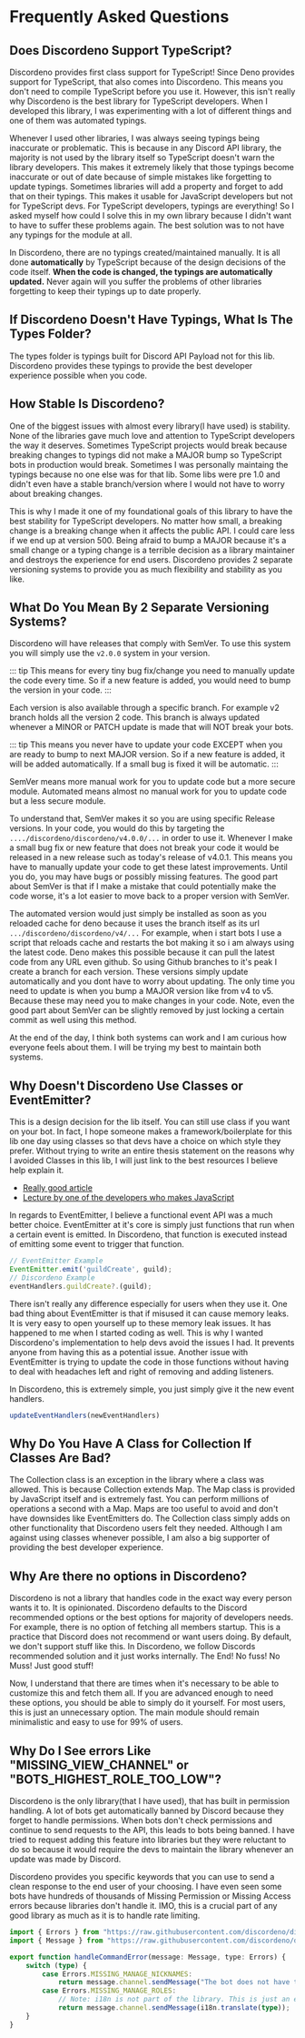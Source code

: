 #  Frequently Asked Questions

## Does Discordeno Support TypeScript?

Discordeno provides first class support for TypeScript! Since Deno provides support for TypeScript, that also comes into Discordeno. This means you don't need to compile TypeScript before you use it. However, this isn't really why Discordeno is the best library for TypeScript developers. When I developed this library, I was experimenting with a lot of different things and one of them was automated typings.

Whenever I used other libraries, I was always seeing typings being inaccurate or problematic. This is because in any Discord API library, the majority is not used by the library itself so TypeScript doesn't warn the library developers. This makes it extremely likely that those typings become inaccurate or out of date because of simple mistakes like forgetting to update typings. Sometimes libraries will add a property and forget to add that on their typings. This makes it usable for JavaScript developers but not for TypeScript devs. For TypeScript developers, typings are everything! So I asked myself how could I solve this in my own library because I didn't want to have to suffer these problems again. The best solution was to not have any typings for the module at all.

In Discordeno, there are no typings created/maintained manually. It is all done **automatically** by TypeScript because of the design decisions of the code itself. **When the code is changed, the typings are automatically updated.** Never again will you suffer the problems of other libraries forgetting to keep their typings up to date properly.

## If Discordeno Doesn't Have Typings, What Is The Types Folder?

The types folder is typings built for Discord API Payload not for this lib. Discordeno provides these typings to provide the best developer experience possible when you code.

## How Stable Is Discordeno?

One of the biggest issues with almost every library(I have used) is stability. None of the libraries gave much love and attention to TypeScript developers the way it deserves. Sometimes TypeScript projects would break because breaking changes to typings did not make a MAJOR bump so TypeScript bots in production would break. Sometimes I was personally maintaing the typings because no one else was for that lib. Some libs were pre 1.0 and didn't even have a stable branch/version where I would not have to worry about breaking changes.

This is why I made it one of my foundational goals of this library to have the best stability for TypeScript developers. No matter how small, a breaking change is a breaking change when it affects the public API. I could care less if we end up at version 500. Being afraid to bump a MAJOR because it's a small change or a typing change is a terrible decision as a library maintainer and destroys the experience for end users. Discordeno provides 2 separate versioning systems to provide you as much flexibility and stability as you like.

## What Do You Mean By 2 Separate Versioning Systems?

Discordeno will have releases that comply with SemVer. To use this system you will simply use the `v2.0.0` system in your version.

::: tip
This means for every tiny bug fix/change you need to manually update the code every time. So if a new feature is added, you would need to bump the version in your code.
:::

Each version is also available through a specific branch. For example v2 branch holds all the version 2 code. This branch is always updated whenever a MINOR or PATCH update is made that will NOT break your bots.

::: tip
This means you never have to update your code EXCEPT when you are ready to bump to next MAJOR version. So if a new feature is added, it will be added automatically. If a small bug is fixed it will be automatic.
:::

SemVer means more manual work for you to update code but a more secure module. Automated means almost no manual work for you to update code but a less secure module.

To understand that, SemVer makes it so you are using specific Release versions. In your code, you would do this by targeting the `..../discordeno/discordeno/v4.0.0/...` in order to use it. Whenever I make a small bug fix or new feature that does not break your code it would be released in a new release such as today's release of v4.0.1. This means you have to manually update your code to get these latest improvements. Until you do, you may have bugs or possibly missing features. The good part about SemVer is that if I make a mistake that could potentially make the code worse, it's a lot easier to move back to a proper version with SemVer.

The automated version would just simply be installed as soon as you reloaded cache for deno because it uses the branch itself as its url `.../discordeno/discordeno/v4/...` For example, when i start bots I use a script that reloads cache and restarts the bot making it so i am always using the latest code. Deno makes this possible because it can pull the latest code from any URL even github. So using Github branches to it's peak I create a branch for each version. These versions simply update automatically and you dont have to worry about updating. The only time you need to update is when you bump a MAJOR version like from v4 to v5. Because these may need you to make changes in your code. Note, even the good part about SemVer can be slightly removed by just locking a certain commit as well using this method.

At the end of the day, I think both systems can work and I am curious how everyone feels about them. I will be trying my best to maintain both systems.

## Why Doesn't Discordeno Use Classes or EventEmitter?

This is a design decision for the lib itself. You can still use class if you want on your bot. In fact, I hope someone makes a framework/boilerplate for this lib one day using classes so that devs have a choice on which style they prefer. Without trying to write an entire thesis statement on the reasons why I avoided Classes in this lib, I will just link to the best resources I believe help explain it.

- [Really good article](https://dannyfritz.wordpress.com/2014/10/11/class-free-object-oriented-programming/)
- [Lecture by one of the developers who makes JavaScript](https://www.youtube.com/watch?v=PSGEjv3Tqo0)

In regards to EventEmitter, I believe a functional event API was a much better choice. EventEmitter at it's core is simply just functions that run when a certain event is emitted. In Discordeno, that function is executed instead of emitting some event to trigger that function.

```typescript
// EventEmitter Example
EventEmitter.emit('guildCreate', guild);
// Discordeno Example
eventHandlers.guildCreate?.(guild);
```
There isn't really any difference especially for users when they use it. One bad thing about EventEmitter is that if misused it can cause memory leaks. It is very easy to open yourself up to these memory leak issues. It has happened to me when I started coding as well. This is why I wanted Discordeno's implementation to help devs avoid the issues I had. It prevents anyone from having this as a potential issue. Another issue with EventEmitter is trying to update the code in those functions without having to deal with headaches left and right of removing and adding listeners.

In Discordeno, this is extremely simple, you just simply give it the new event handlers.

```typescript
updateEventHandlers(newEventHandlers)
```

## Why Do You Have A Class for Collection If Classes Are Bad?

The Collection class is an exception in the library where a class was allowed. This is because Collection extends Map. The Map class is provided by JavaScript itself and is extremely fast. You can perform millions of operations a second with a Map. Maps are too useful to avoid and don't have downsides like EventEmitters do. The Collection class simply adds on other functionality that Discordeno users felt they needed. Although I am against using classes whenever possible, I am also a big supporter of providing the best developer experience.

## Why Are there no options in Discordeno?

Discordeno is not a library that handles code in the exact way every person wants it to. It is opinionated. Discordeno defaults to the Discord recommended options or the best options for majority of developers needs. For example, there is no option of fetching all members startup. This is a practice that Discord does not recommend or want users doing. By default, we don't support stuff like this. In Discordeno, we follow Discords recommended solution and it just works internally. The End! No fuss! No Muss! Just good stuff!

Now, I understand that there are times when it's necessary to be able to customize this and fetch them all. If you are advanced enough to need these options, you should be able to simply do it yourself. For most users, this is just an unnecessary option. The main module should remain minimalistic and easy to use for 99% of users.

## Why Do I See errors Like "MISSING_VIEW_CHANNEL" or "BOTS_HIGHEST_ROLE_TOO_LOW"?

Discordeno is the only library(that I have used), that has built in permission handling. A lot of bots get automatically banned by Discord because they forget to handle permissions. When bots don't check permissions and continue to send requests to the API, this leads to bots being banned. I have tried to request adding this feature into libraries but they were reluctant to do so because it would require the devs to maintain the library whenever an update was made by Discord.

Discordeno provides you specific keywords that you can use to send a clean response to the end user of your choosing. I have even seen some bots have hundreds of thousands of Missing Permission or Missing Access errors because libraries don't handle it. IMO, this is a crucial part of any good library as much as it is to handle rate limiting.

```typescript
import { Errors } from "https://raw.githubusercontent.com/discordeno/discordeno/v4/types/errors.ts";
import { Message } from "https://raw.githubusercontent.com/discordeno/discordeno/v4/structures/message.ts";

export function handleCommandError(message: Message, type: Errors) {
	switch (type) {
		case Errors.MISSING_MANAGE_NICKNAMES:
			return message.channel.sendMessage("The bot does not have the necessary permission to manage/edit other user's nicknames. Grant the **MANAGE_NICKNAME** permission to the bot and try again.");
		case Errors.MISSING_MANAGE_ROLES:
			// Note: i18n is not part of the library. This is just an example of how you could use i18n for custom error responses.
			return message.channel.sendMessage(i18n.translate(type));
	}
}
```
